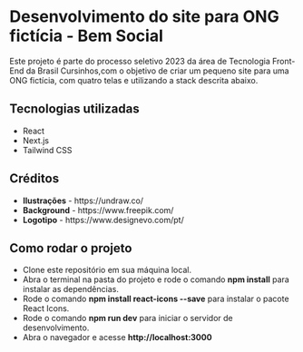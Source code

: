<h1>Desenvolvimento do site para ONG fictícia - Bem Social</h1>

<p>Este projeto é parte do processo seletivo 2023 da área de Tecnologia Front-End da Brasil Cursinhos,com  o objetivo de criar um pequeno site para uma ONG fictícia, com quatro telas e utilizando a stack descrita abaixo.<p/>

<h2>Tecnologias utilizadas</h2>
<ul>
  <li>React</li>
  <li>Next.js</li>
  <li>Tailwind CSS</li>
</ul>

<h2>Créditos</h2>
<ul>
  <li><strong>Ilustrações</strong> - https://undraw.co/</li>
  <li><strong>Background</strong> - https://www.freepik.com/</li>
  <li><strong>Logotipo</strong> - https://www.designevo.com/pt/</li>
</ul>

<h2>Como rodar o projeto</h2>
<ul>
  <li>Clone este repositório em sua máquina local.</li>
  <li>Abra o terminal na pasta do projeto e rode o comando <strong>npm install</strong> para instalar as dependências.</li>
  <li>Rode o comando <strong>npm install react-icons --save</strong> para instalar o pacote React Icons.</li>
  <li>Rode o comando <strong>npm run dev</strong> para iniciar o servidor de desenvolvimento.</li>
  <li>Abra o navegador e acesse <strong>http://localhost:3000</strong></li>
</ul>
